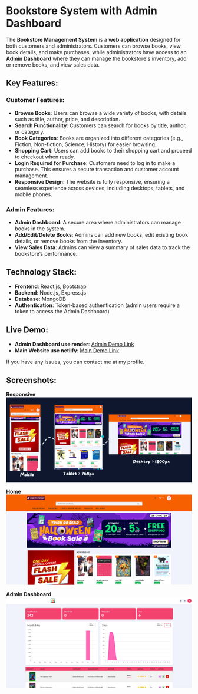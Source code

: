 # **Bookstore System with Admin Dashboard**

The **Bookstore Management System** is a **web application** designed for both customers and administrators. Customers can browse books, view book details, and make purchases, while administrators have access to an **Admin Dashboard** where they can manage the bookstore's inventory, add or remove books, and view sales data.

## **Key Features:**

### **Customer Features:**
- **Browse Books**: Users can browse a wide variety of books, with details such as title, author, price, and description.
- **Search Functionality**: Customers can search for books by title, author, or category.
- **Book Categories**: Books are organized into different categories (e.g., Fiction, Non-fiction, Science, History) for easier browsing.
- **Shopping Cart**: Users can add books to their shopping cart and proceed to checkout when ready.
- **Login Required for Purchase**: Customers need to log in to make a purchase. This ensures a secure transaction and customer account management.
- **Responsive Design**: The website is fully responsive, ensuring a seamless experience across devices, including desktops, tablets, and mobile phones.

### **Admin Features:**
- **Admin Dashboard**: A secure area where administrators can manage books in the system.
- **Add/Edit/Delete Books**: Admins can add new books, edit existing book details, or remove books from the inventory.
- **View Sales Data**: Admins can view a summary of sales data to track the bookstore’s performance.

## **Technology Stack:**
- **Frontend**: React.js, Bootstrap
- **Backend**: Node.js, Express.js
- **Database**: MongoDB
- **Authentication**: Token-based authentication (admin users require a token to access the Admin Dashboard)

## **Live Demo:** 
- **Admin Dashboard use render**: [Admin Demo Link](https://8-12-admin.netlify.app)
- **Main Website use netlify**: [Main Demo Link](https://8-12-admin.netlify.app)

If you have any issues, you can contact me at my profile.

  
## **Screenshots:**
**Responsive**
![Bookstore_res_Screenshot](/ui-pic/1.PNG)

**Home**
![Bookstore_Home Screenshot](/ui-pic/2.png)

**Admin Dashboard**
![Bookstore_Admin Screenshot](/ui-pic/3.PNG)

